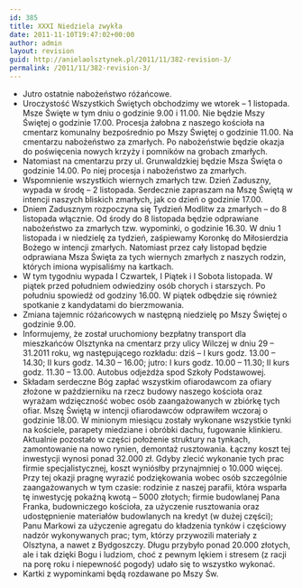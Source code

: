 ```yaml
---
id: 385
title: XXXI Niedziela zwykła
date: 2011-11-10T19:47:02+00:00
author: admin
layout: revision
guid: http://anielaolsztynek.pl/2011/11/382-revision-3/
permalink: /2011/11/382-revision-3/
---
```

  * Jutro ostatnie nabożeństwo różańcowe.
  * Uroczystość Wszystkich Świętych obchodzimy we wtorek &#8211; 1 listopada. Msze Święte w tym dniu o godzinie 9.00 i 11.00. Nie będzie Mszy Świętej o godzinie 17.00. Procesja żałobna z naszego kościoła na cmentarz komunalny bezpośrednio po Mszy Świętej o godzinie 11.00. Na cmentarzu nabożeństwo za zmarłych. Po nabożeństwie będzie okazja do poświęcenia nowych krzyży i pomników na grobach zmarłych.
  * Natomiast na cmentarzu przy ul. Grunwaldzkiej będzie Msza Święta o godzinie 14.00. Po niej procesja i nabożeństwo za zmarłych.
  * Wspomnienie wszystkich wiernych zmarłych tzw. Dzień Zaduszny, wypada w środę &#8211; 2 listopada. Serdecznie zapraszam na Mszę Świętą w intencji naszych bliskich zmarłych, jak co dzień o godzinie 17.00.
  * Dniem Zadusznym rozpoczyna się Tydzień Modlitw za zmarłych &#8211; do 8 listopada włącznie. Od środy do 8 listopada będzie odprawiane nabożeństwo za zmarłych tzw. wypominki, o godzinie 16.30. W dniu 1 listopada i w niedzielę za tydzień, zaśpiewamy Koronkę do Miłosierdzia Bożego w intencji zmarłych. Natomiast przez cały listopad będzie odprawiana Msza Święta za tych wiernych zmarłych z naszych rodzin, których imiona wypisaliśmy na kartkach.
  * W tym tygodniu wypada I Czwartek, I Piątek i I Sobota listopada. W piątek przed południem odwiedziny osób chorych i starszych. Po południu spowiedź od godziny 16.00. W piątek odbędzie się również spotkanie z kandydatami do bierzmowania.
  * Zmiana tajemnic różańcowych w następną niedzielę po Mszy Świętej o godzinie 9.00.
  * Informujemy, że został uruchomiony bezpłatny transport dla mieszkańców Olsztynka na cmentarz przy ulicy Wilczej w dniu 29 &#8211; 31.2011 roku, wg następującego rozkładu: dziś &#8211; I kurs godz. 13.00 &#8211; 14.30; II kurs godz. 14.30 &#8211; 16.00; jutro: I kurs godz. 10.00 &#8211; 11.30; II kurs godz. 11.30 &#8211; 13.00. Autobus odjeżdża spod Szkoły Podstawowej.
  * Składam serdeczne Bóg zapłać wszystkim ofiarodawcom za ofiary złożone w październiku na rzecz budowy naszego kościoła oraz wyrażam wdzięczność wobec osób zaangażowanych w zbiórkę tych ofiar. Mszę Świętą w intencji ofiarodawców odprawiłem wczoraj o godzinie 18.00. W minionym miesiącu zostały wykonane wszystkie tynki na kościele, parapety miedziane i obróbki dachu, fugowanie klinkieru. Aktualnie pozostało w części położenie struktury na tynkach, zamontowanie na nowo rynien, demontaż rusztowania. Łączny koszt tej inwestycji wynosi ponad 32.000 zł. Gdyby zlecić wykonanie tych prac firmie specjalistycznej, koszt wyniósłby przynajmniej o 10.000 więcej. Przy tej okazji pragnę wyrazić podziękowania wobec osób szczególnie zaangażowanych w tym czasie: rodzinie z naszej parafii, która wsparła tę inwestycję pokaźną kwotą &#8211; 5000 złotych; firmie budowlanej Pana Franka, budowniczego kościoła, za użyczenie rusztowania oraz udostępnienie materiałów budowlanych na kredyt (w dużej części); Panu Markowi za użyczenie agregatu do kładzenia tynków i częściowy nadzór wykonywanych prac; tym, którzy przywozili materiały z Olsztyna, a nawet z Bydgoszczy. Długu przybyło ponad 20.000 złotych, ale i tak dzięki Bogu i ludziom, choć z pewnym lękiem i stresem (z racji na porę roku i niepewność pogody) udało się to wszystko wykonać.
  * Kartki z wypominkami będą rozdawane po Mszy Św.
